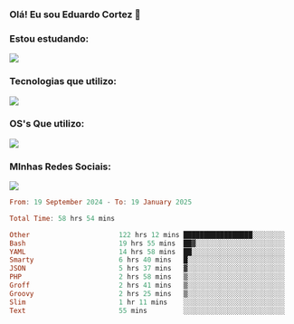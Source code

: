 ### Olá! Eu sou Eduardo Cortez 🤙


### Estou estudando: 

<p align="left">
  <a href="https://skillicons.dev">
    <img src="https://skillicons.dev/icons?i=kubernetes,terraform,redhat,go" />
  </a>
</p>

### Tecnologias que utilizo: 

<p align="left">
  <a href="https://skillicons.dev">
    <img src="https://skillicons.dev/icons?i=docker,mysql,postgres,git,aws,bash,jenkins,figma,grafana,nginx,notion,prometheus" />
  </a>
</p>

### OS's Que utilizo:

<p align="left">
  <a href="https://skillicons.dev">
    <img src="https://skillicons.dev/icons?i=linux,debian,ubuntu,apple" />
  </a>
</p>

### MInhas Redes Sociais:

<p align="left">
  <a href="https://skillicons.dev">
    <img src="https://skillicons.dev/icons?i=linkedin,github" />
  </a>
</p>

<!--START_SECTION:waka-->

```haskell
From: 19 September 2024 - To: 19 January 2025

Total Time: 58 hrs 54 mins

Other                      122 hrs 12 mins █████████████████░░░░░░░░   67.47 %
Bash                       19 hrs 55 mins  ██▓░░░░░░░░░░░░░░░░░░░░░░   11.00 %
YAML                       14 hrs 58 mins  ██░░░░░░░░░░░░░░░░░░░░░░░   08.27 %
Smarty                     6 hrs 40 mins   █░░░░░░░░░░░░░░░░░░░░░░░░   03.69 %
JSON                       5 hrs 37 mins   ▓░░░░░░░░░░░░░░░░░░░░░░░░   03.11 %
PHP                        2 hrs 58 mins   ▒░░░░░░░░░░░░░░░░░░░░░░░░   01.64 %
Groff                      2 hrs 41 mins   ▒░░░░░░░░░░░░░░░░░░░░░░░░   01.48 %
Groovy                     2 hrs 25 mins   ▒░░░░░░░░░░░░░░░░░░░░░░░░   01.34 %
Slim                       1 hr 11 mins    ░░░░░░░░░░░░░░░░░░░░░░░░░   00.66 %
Text                       55 mins         ░░░░░░░░░░░░░░░░░░░░░░░░░   00.51 %
```

<!--END_SECTION:waka-->
